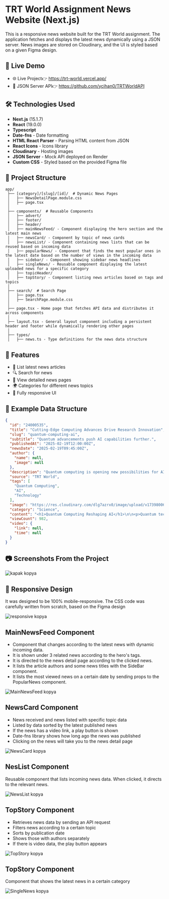 # TRT World Assignment News Website (Next.js)

This is a responsive news website built for the TRT World assignment. The application fetches and displays the latest news dynamically using a JSON server. News images are stored on Cloudinary, and the UI is styled based on a given Figma design.

## 🚀 Live Demo
- 🌐 Live Project👉 https://trt-world.vercel.app/
- 📡 JSON Server API👉 https://github.com/ycihan0/TRTWorldAPI

## 🛠️ Technologies Used
- **Next.js** (15.1.7) 
- **React** (19.0.0)
- **Typescript** 
- **Date-fns** - Date formatting
- **HTML React Parser** - Parsing HTML content from JSON
- **React Icons** - Icons library
- **Cloudinary** - Hosting images
- **JSON Server** - Mock API deployed on Render
- **Custom CSS** - Styled based on the provided Figma file

## 📂 Project Structure
```
app/
 ├── [category]/[slug]/[id]/  # Dynamic News Pages
 │   ├── NewsDetailPage.module.css 
 │   ├── page.tsx 
 │
 ├── components/  # Reusable Components
 │   ├── advert/ 
 │   ├── footer/ 
 │   ├── header/ 
 │   ├── mainNewsFeed/ - Component displaying the hero section and the latest main news
 │   ├── newsCard/ - Component by topic of news cards
 │   ├── newsList/ - Component containing news lists that can be reused based on incoming data
 │   ├── popularNews/ - Component that finds the most popular ones in the latest date based on the number of views in the incoming data
 │   ├── sidebar/ - Component showing sidebar news headlines
 │   ├── singleNews/ - Reusable component displaying the latest uploaded news for a specific category
 │   ├── topicHeader/ 
 │   ├── topStory/ - Component listing news articles based on tags and topics
 │
 ├── search/  # Search Page
 │   ├── page.tsx 
 │   ├── SearchPage.module.css 
 │
 ├── page.tsx - Home page that fetches API data and distributes it across components
 │
 ├── layout.tsx - General layout component including a persistent header and footer while dynamically rendering other pages
 │
 ├── types/
 │   ├── news.ts - Type definitions for the news data structure
```

## 📌 Features
- 📰 List latest news articles
- 🔍 Search for news
- 📄 View detailed news pages
- 🌍 Categories for different news topics
- 📱 Fully responsive UI

## 📜 Example Data Structure
```json
{
  "id": "24000535",
  "title": "Cutting-Edge Computing Advances Drive Research Innovation",
  "slug": "quantum-computing-ai",
  "subtitle": "Quantum advancements push AI capabilities further.",
  "publishedAt": "2025-02-19T12:00:00Z",
  "newsDate": "2025-02-19T09:45:00Z",
  "author": {
    "name": null,
    "image": null
  },
  "description": "Quantum computing is opening new possibilities for AI, making models faster and more efficient.",
  "source": "TRT World",
  "tags": [
    "Quantum Computing",
    "AI",
    "Technology"
  ],
  "image": "https://res.cloudinary.com/dlg7azrx0/image/upload/v1739800683/TRTWORLD/21470987_0-53-960-540_iettwj.jpg",
  "category": "Science",
  "content": "<h1>Quantum Computing Reshaping AI</h1>\n\n<p>Quantum technology is enabling AI models to process data at unprecedented speeds, enhancing their learning capabilities.</p>",
  "viewCount": 982,
  "video": {
    "link": null,
    "time": null
  }
}
```
## 📷 Screenshots From the Project
![kapak kopya](https://github.com/user-attachments/assets/e982b632-9cfe-4c70-aba2-7c1d7ee46f8a)
## 📱 Responsive Design
It was designed to be 100% mobile-responsive. The CSS code was carefully written from scratch, based on the Figma design

![responsive kopya](https://github.com/user-attachments/assets/59948a27-e293-48d1-a0e5-5d19dff0f5fd)
## MainNewsFeed Component
- Component that changes according to the latest news with dynamic incoming data.
- It is shown under 3 related news according to the hero's tags.
- It is directed to the news detail page according to the clicked news.
- It lists the article authors and some news titles with the SideBar component.
- It lists the most viewed news on a certain date by sending props to the PopularNews component.
  
![MainNewsFeed kopya](https://github.com/user-attachments/assets/5af94362-6db7-4083-bbf5-8c2c378ed248)
## NewsCard Component
- News received and news listed with specific topic data
- Listed by data sorted by the latest published news
- If the news has a video link, a play button is shown
- Date-fns library shows how long ago the news was published
- Clicking on the news will take you to the news detail page
  
![NewsCard kopya](https://github.com/user-attachments/assets/29e8c3c1-9e23-4142-a0df-f8e3fc96cf09)
## NesList Component
Reusable component that lists incoming news data. When clicked, it directs to the relevant news.

![NewsList kopya](https://github.com/user-attachments/assets/4278c351-2154-455a-8615-d8cff55e54e4)
## TopStory Component
- Retrieves news data by sending an API request
- Filters news according to a certain topic
- Sorts by publication date
- Shows those with authors separately
- If there is video data, the play button appears

![TopStory kopya](https://github.com/user-attachments/assets/9c684a1c-78a8-438d-a69d-f4054206c5cd)
## TopStory Component
Component that shows the latest news in a certain category

![SingleNews kopya](https://github.com/user-attachments/assets/c2f0d853-2156-45bc-8e22-19a7e9dd8a6d)


